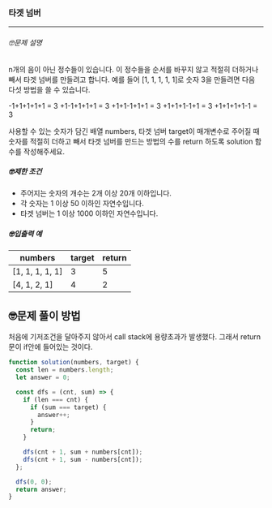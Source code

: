 ### 타겟 넘버

---

###### 🤓문제 설명

n개의 음이 아닌 정수들이 있습니다. 이 정수들을 순서를 바꾸지 않고 적절히 더하거나 빼서 타겟 넘버를 만들려고 합니다. 예를 들어 [1, 1, 1, 1, 1]로 숫자 3을 만들려면 다음 다섯 방법을 쓸 수 있습니다.

-1+1+1+1+1 = 3
+1-1+1+1+1 = 3
+1+1-1+1+1 = 3
+1+1+1-1+1 = 3
+1+1+1+1-1 = 3

사용할 수 있는 숫자가 담긴 배열 numbers, 타겟 넘버 target이 매개변수로 주어질 때 숫자를 적절히 더하고 빼서 타겟 넘버를 만드는 방법의 수를 return 하도록 solution 함수를 작성해주세요.

##### 🤓제한 조건

- 주어지는 숫자의 개수는 2개 이상 20개 이하입니다.
- 각 숫자는 1 이상 50 이하인 자연수입니다.
- 타겟 넘버는 1 이상 1000 이하인 자연수입니다.

##### 🤓입출력 예

| numbers         | target | return |
| --------------- | ------ | ------ |
| [1, 1, 1, 1, 1] | 3      | 5      |
| [4, 1, 2, 1]    | 4      | 2      |

## 🤓문제 풀이 방법

처음에 기저조건을 달아주지 않아서 call stack에 용량초과가 발생했다. 그래서 return 문이 if안에 들어있는 것이다.

```javascript
function solution(numbers, target) {
  const len = numbers.length;
  let answer = 0;

  const dfs = (cnt, sum) => {
    if (len === cnt) {
      if (sum === target) {
        answer++;
      }
      return;
    }

    dfs(cnt + 1, sum + numbers[cnt]);
    dfs(cnt + 1, sum - numbers[cnt]);
  };

  dfs(0, 0);
  return answer;
}
```
